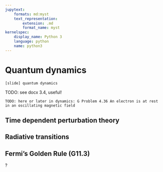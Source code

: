 ```yaml
---
jupytext:
    formats: md:myst
    text_representation:
        extension: .md
        format_name: myst
kernelspec:
    display_name: Python 3
    language: python
    name: python3
---
```


# Quantum dynamics

`[slide] quantum dynamics`

TODO: see docx 3.4, useful!

`TODO: here or later in dynamics: G Problem 4.36 An electron is at rest in an oscillating magnetic field`


## Time dependent perturbation theory 

## Radiative transitions

## Fermi’s Golden Rule (G11.3)

?
